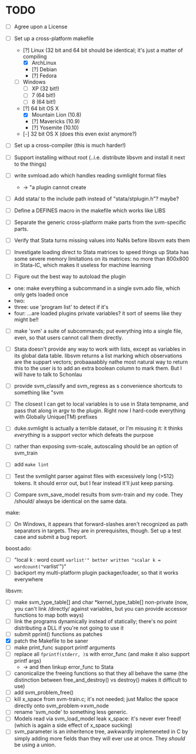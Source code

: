 TODO
====

* [ ] Agree upon a License
* [ ] Set up a cross-platform makefile
  * [?] Linux (32 bit and 64 bit should be identical; it's just a matter of compiling 
    * [x] ArchLinux
    * [?] Debian
    * [?] Fedora
  * [ ] Windows
    * [ ] XP (32 bit!)
    * [ ] 7  (64 bit!)
    * [ ] 8  (64 bit!)
  * [?] 64 bit OS X
    * [x] Mountain Lion (10.8)
    * [?] Mavericks (10.9)
    * [?] Yosemite (10.10)
  * [-] 32 bit OS X (does this even exist anymore?)
* [ ] Set up a cross-compiler (this is much harder!)
* [ ] Support installing without root (..i.e. distribute libsvm and install it next to the things)

* [ ] write svmload.ado which handles reading svmlight format files
   * -> "a plugin cannot create
* [ ] Add stata/ to the include path instead of "stata/stplugin.h"? maybe?
* [ ] Define a DEFINES macro in the makefile which works like LIBS
* [ ] Separate the generic cross-platform make parts from the svm-specific parts.

* [ ] Verify that Stata turns missing values into NaNs before libsvm eats them

* [ ] Investigate loading direct to Stata matrices to speed things up
   Stata has some severe memory limitations on its matrices: no more than 800x800 in Stata-IC, which makes it useless for machine learning

* [ ] Figure out the best way to autoload the plugin
 * one: make everything a subcommand in a single svm.ado file, which only gets loaded once
 * two: 
 * three: use 'program list' to detect if it's 
 * four: ...are loaded plugins private variables? it sort of seems like they might be!!
* [ ] make 'svm' a suite of subcommands; put everything into a single file, even, so that users cannot call them directly.

* [ ] Stata doesn't provide any way to work with lists, except as variables in its global data table.
  libsvm returns a list marking which observations are the suppart vectors; probaaaabbly nathe most natural way to return this to the user is to add an extra boolean column to mark them. But I will have to talk to Schonlau
* [ ] provide svm_classify and svm_regress as s convenience shortcuts to something like "svm
 
* [ ] The closest I can get to local variables is to use in Stata tempname, and pass that along in argv to the plugin. Right now I hard-code everything with Globally Unique(TM) prefixes

* [ ] duke.svmlight is actually a terrible dataset, or I'm misusing it: it thinks *everything* is a support vector which defeats the purpose
* [ ] rather than exposing svm-scale, autoscaling should be an option of svm_train

* [ ] add `make lint`


* [ ] Test the svmlight parser against files with excessively long (>512) tokens. It should error out, but I fear instead it'll just keep parsing.

* [ ] Compare svm_save_model results from svm-train and my code. They /should/ always be identical on the same data.

make:
* [ ] On Windows, it appears that forward-slashes aren't recognized as path separators in targets. They are in prerequisites, though.
   Set up a test case and submit a bug report.

boost.ado:
* [ ] "local k : word count `varlist'" better written "scalar k = wordcount("`varlist'")"
* [ ] backport my multi-platform plugin packager/loader, so that it works everywhere

libsvm:
* [ ] make svm_type_table[] and char *kernel_type_table[] non-private (now, you can't link /directly/ against variables, but you can provide accessor functions to map both ways)
* [ ] link the programs dynamically instead of statically; there's no point distributing a DLL if you're not going to use it
* [ ] submit pprint() functions as patches
* [x] patch the Makefile to be saner
* [ ] make print_func support printf arguments
* [ ] replace all `fprintf(stderr, )`s with error_func (and make it also support printf args)
  * -> and then linkup error_func to Stata
* [ ] canonicalize the freeing functions so that they all behave the same (the distinction between free_and_destroy() vs destroy() makes it difficult to use)
* [ ] add svm_problem_free()
* [ ] kill x_space from svm-train.c; it's not needed; just Malloc the space directly onto svm_problem->xvm_node
* [ ] rename 'svm_node' to something less generic.
* [ ] Models read via svm_load_model leak x_space: it's never ever freed! (which is again a side effect of x_space sucking)
* [ ] svm_parameter is an inheritence tree, awkwardly implemeneted in C by simply adding more fields than they will ever use at once. They *should* be using a union.
